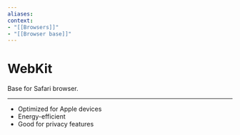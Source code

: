```yaml
---
aliases:
context:
- "[[Browsers]]"
- "[[Browser base]]"
---
```


# WebKit

Base for Safari browser.

---
- Optimized for Apple devices
- Energy-efficient
- Good for privacy features